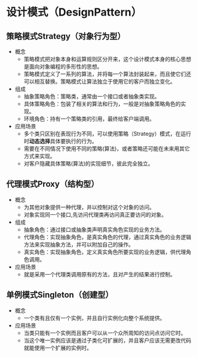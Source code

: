 # 设计模式（DesignPattern）

## 策略模式Strategy（对象行为型）
- 概念
    - 策略模式把对象本身和运算规则区分开来，这个设计模式本身的核心思想是面向对象编程的多形性的思想。
    - 策略模式定义了一系列的算法，并将每一个算法封装起来，而且使它们还可以相互替换。策略模式让算法独立于使用它的客户而独立变化。
- 组成
    - 抽象策略角色：策略类，通常由一个接口或者抽象类实现。
    - 具体策略角色：包装了相关的算法和行为，一般是对抽象策略角色的实现。
    - 环境角色：持有一个策略类的引用，最终给客户端调用。
- 应用场景
    - 多个类只区别在表现行为不同，可以使用策略（Strategy）模式，在运行时**动态选择**具体要执行的行为。
    - 需要在不同情况下使用不同的策略(算法)，或者策略还可能在未来用其它方式来实现。
    - 对客户隐藏具体策略(算法)的实现细节，彼此完全独立。

## 代理模式Proxy（结构型）
- 概念
    - 为其他对象提供一种代理，并以控制对这个对象的访问。
    - 对象实现同一个接口,先访问代理类再访问真正要访问的对象。
- 组成
    - 抽象角色：通过接口或抽象类声明真实角色实现的业务方法。
    - 代理角色：实现抽象角色，是真实角色的代理，通过真实角色的业务逻辑方法来实现抽象方法，并可以附加自己的操作。
    - 真实角色：实现抽象角色，定义真实角色所要实现的业务逻辑，供代理角色调用。
- 应用场景
    - 就是采用一个代理类调用原有的方法，且对产生的结果进行控制。

## 单例模式Singleton（创建型）
- 概念
    - 一个类有且仅有一个实例，并且自行实例化向整个系统提供。
- 应用场景
    - 当类只能有一个实例而且客户可以从一个众所周知的访问点访问它时。
    - 当这个唯一实例应该是通过子类化可扩展的，并且客户应该无需更改代码就能使用一个扩展的实例时。

